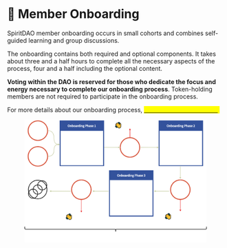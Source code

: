 # 👐 Member Onboarding

SpiritDAO member onboarding occurs in small cohorts and combines self-guided learning and group discussions.

The onboarding contains both required and optional components. It takes about three and a half hours to complete all the necessary aspects of the process, four and a half including the optional content.

**Voting within the DAO is reserved for those who dedicate the focus and energy necessary to complete our onboarding process**. Token-holding members are not required to participate in the onboarding process.

For more details about our onboarding process, [<mark style="color:yellow;">visit our collaboration hub</mark>](https://app.charmverse.io/spiritdao/page-7514451482475966)<mark style="color:yellow;">.</mark>&#x20;

<figure><img src="../../.gitbook/assets/NewMemberJourneySpiritDAODark.png" alt=""><figcaption></figcaption></figure>
